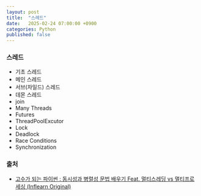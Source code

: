 ```yaml
---
layout: post
title:  "스레드"
date:   2025-02-24 07:00:00 +0900
categories: Python
published: false
---
```


### 스레드
- 기초 스레드
- 메인 스레드
- 서브(차일드) 스레드
- 데몬 스레드
- join
- Many Threads
- Futures
- ThreadPoolExcutor
- Lock
- Deadlock
- Race Conditions
- Synchronization

### 출처

- [고수가 되는 파이썬 : 동시성과 병렬성 문법 배우기 Feat. 멀티스레딩 vs 멀티프로세싱 (Inflearn Original)](https://www.inflearn.com/course/%ED%94%84%EB%A1%9C%EA%B7%B8%EB%9E%98%EB%B0%8D-%ED%8C%8C%EC%9D%B4%EC%8D%AC-%EC%99%84%EC%84%B1-%EC%9D%B8%ED%94%84%EB%9F%B0-%EC%98%A4%EB%A6%AC%EC%A7%80%EB%84%90)